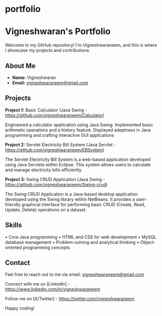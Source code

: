 # portfolio
# Vigneshwaran's Portfolio

Welcome to my GitHub repository! I'm Vigneshwaraneem, and this is where I showcase my projects and contributions.

## About Me
- **Name:** Vigneshwaran
- **Email:** vigneshwaraneem@gmail.com

## Projects

**Project 1:** Basic Calculator (Java Swing - https://github.com/vigneshwaraneem/Calculator)

Engineered a calculator application using Java Swing. Implemented basic arithmetic operations and a history feature. Displayed adeptness in Java programming and crafting interactive GUI applications

**Project 2:** Servlet Electricity Bill System (Java Servlet - https://github.com/vigneshwaraneem/EBSystem)

The Servlet Electricity Bill System is a web-based application developed using Java Servlets within Eclipse. This system allows users to calculate and manage electricity bills efficiently.

**Project 3:** Swing CRUD Application (Java Swing - https://github.com/vigneshwaraneem/Swing-crud)

The Swing CRUD Application is a Java-based desktop application developed using the Swing library within NetBeans. It provides a user-friendly graphical interface for performing basic CRUD (Create, Read, Update, Delete) operations on a dataset.

## Skills

• Core Java programming
• HTML and CSS for web development
• MySQL database management
• Problem-solving and analytical thinking
• Object-oriented programming concepts

## Contact
Feel free to reach out to me via email: vigneshwaraneem@gmail.com

Connect with me on [LinkedIn] - https://www.linkedin.com/in/vigneshwaraneem

Follow me on [X/Twitter] - https://twitter.com/vigneshwaraneem 

Happy coding!
